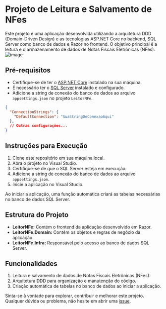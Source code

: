 # Projeto de Leitura e Salvamento de NFes

Este projeto é uma aplicação desenvolvida utilizando a arquitetura DDD (Domain-Driven Design) e as tecnologias ASP.NET Core no backend, SQL Server como banco de dados e Razor no frontend. O objetivo principal é a leitura e o armazenamento de dados de Notas Fiscais Eletrônicas (NFes).
![image](https://github.com/WillianPrado/LeitorNFe/assets/65555067/5363ab3e-8445-4e06-8e28-a2636e6beddc)

## Pré-requisitos

- Certifique-se de ter o [ASP.NET Core](https://dotnet.microsoft.com/download) instalado na sua máquina.
- É necessário ter o [SQL Server](https://www.microsoft.com/pt-br/sql-server/sql-server-downloads) instalado e configurado.
- Adicione a string de conexão do banco de dados ao arquivo `appsettings.json` no projeto `LeitorNFe`.

```json
{
  "ConnectionStrings": {
    "DefaultConnection": "SuaStringDeConexaoAqui"
  },
  // Outras configurações...
}
```

## Instruções para Execução

1. Clone este repositório em sua máquina local.
2. Abra o projeto no Visual Studio.
3. Certifique-se de que o SQL Server esteja em execução.
4. Adicione a string de conexão do banco de dados ao arquivo `appsettings.json`.
5. Inicie a aplicação no Visual Studio.

Ao iniciar a aplicação, uma função automática criará as tabelas necessárias no banco de dados SQL Server.

## Estrutura do Projeto

- **LeitorNFe:** Contém o frontend da aplicação desenvolvido em Razor.
- **LeitorNFe.Domain:** Contém os objetos e regras de negócio da aplicação.
- **LeitorNFe.Infra:** Responsável pelo acesso ao banco de dados SQL Server.

## Funcionalidades

1. Leitura e salvamento de dados de Notas Fiscais Eletrônicas (NFes).
2. Arquitetura DDD para organização e manutenção do código.
3. Criação automática de tabelas no banco de dados ao iniciar a aplicação.

Sinta-se à vontade para explorar, contribuir e melhorar este projeto. Qualquer dúvida ou problema, não hesite em abrir uma [issue](https://github.com/seu-usuario/seu-repositorio/issues).
